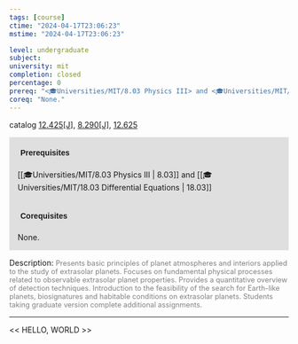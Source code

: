 ```yaml
---
tags: [course]
ctime: "2024-04-17T23:06:23"
mstime: "2024-04-17T23:06:23"

level: undergraduate
subject: 
university: mit
completion: closed
percentage: 0
prereq: "<🎓Universities/MIT/8.03 Physics III> and <🎓Universities/MIT/18.03 Differential Equations>"
coreq: "None."
---
```


catalog [12.425[J]](http://student.mit.edu/catalog/m12a.html#12.425), [8.290[J]](http://student.mit.edu/catalog/m8a.html#8.290), [12.625](http://student.mit.edu/catalog/m12c.html#12.625)

<span style="display: block; padding: 15px; background-color: rgb(100, 100, 100, 0.2);"><font id="m_prereq781_0" style="display: block; font-family: Arial, sans-serif; font-weight: bold; padding: 5px">Prerequisites</font><br><span id="prereq781_0">[[🎓Universities/MIT/8.03 Physics III | 8.03]] and [[🎓Universities/MIT/18.03 Differential Equations | 18.03]]</span></span>
<span style="display: block; padding: 15px; background-color: rgb(100, 100, 100, 0.2);"><font id="m_coreq781_0" style="display: block; font-family: Arial, sans-serif; font-weight: bold; padding: 5px">Corequisites</font><br><span id="coreq781_0">None.</span></span>

<font style="">Description:</font>
<font style="color: grey; font-size: 0.8rem;">Presents basic principles of planet atmospheres and interiors applied to the study of extrasolar planets. Focuses on fundamental physical processes related to observable extrasolar planet properties. Provides a quantitative overview of detection techniques. Introduction to the feasibility of the search for Earth-like planets, biosignatures and habitable conditions on extrasolar planets. Students taking graduate version complete additional assignments.</font>



---

<< HELLO, WORLD >>
